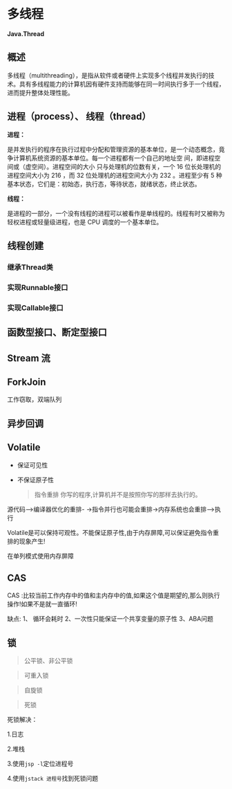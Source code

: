 # 多线程

**Java.Thread**

## 概述

多线程（multithreading），是指从软件或者硬件上实现多个线程并发执行的技术。具有多线程能力的计算机因有硬件支持而能够在同一时间执行多于一个线程，进而提升整体处理性能。

## 进程（process）、 线程（thread）

**进程：**

是并发执行的程序在执行过程中分配和管理资源的基本单位，是一个动态概念，竟争计算机系统资源的基本单位。每一个进程都有一个自己的地址空 间，即进程空间或（虚空间）。进程空间的大小 只与处理机的位数有关，一个 16 位长处理机的进程空间大小为 216 ，而 32 位处理机的进程空间大小为 232 。进程至少有 5 种基本状态，它们是：初始态，执行态，等待状态，就绪状态，终止状态。

**线程：**

是进程的一部分，一个没有线程的进程可以被看作是单线程的。线程有时又被称为轻权进程或轻量级进程，也是 CPU 调度的一个基本单位。

## 线程创建

### 继承Thread类

### 实现Runnable接口

### 实现Callable接口

## 函数型接口、断定型接口

## Stream 流

## ForkJoin

工作窃取，双端队列

## 异步回调

## Volatile

- 保证可见性

- 不保证原子性

  > 指令重排 你写的程序,计算机并不是按照你写的那样去执行的。

源代码-->编译器优化的重排- ->指令并行也可能会重排->内存系统也会重排-->执行

Volatile是可以保持可观性。不能保证原子性,由于内存屏障,可以保证避免指令重排的现象产生!

在单列模式使用内存屏障

## CAS

CAS :比较当前工作内存中的值和主内存中的值,如果这个值是期望的,那么则执行操作!如果不是就一直循环!

缺点:
1、 循环会耗时
2、一次性只能保证一个共享变量的原子性
3、ABA问题

## 锁

> 公平锁、非公平锁

>可重入锁

> 自旋锁

> 死锁

死锁解决：

1.日志

2.堆栈

3.使用`jsp -l`定位进程号

4.使用`jstack 进程号`找到死锁问题